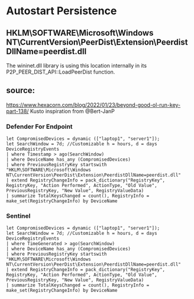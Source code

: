 # Autostart Persistence

## HKLM\SOFTWARE\Microsoft\Windows NT\CurrentVersion\PeerDist\Extension\PeerdistDllName=peerdist.dll
The wininet.dll library is using this location internally in its P2P_PEER_DIST_API::LoadPeerDist function.

## source:
https://www.hexacorn.com/blog/2022/01/23/beyond-good-ol-run-key-part-138/
Kusto inspiration from @Bert-JanP

### Defender For Endpoint

```
let CompromisedDevices = dynamic (["laptop1", "server1"]);
let SearchWindow = 7d; //Customizable h = hours, d = days
DeviceRegistryEvents
| where Timestamp > ago(SearchWindow)
| where DeviceName has_any (CompromisedDevices)
| where PreviousRegistryKey startswith "HKLM\SOFTWARE\Microsoft\Windows NT\CurrentVersion\PeerDist\Extension\PeerdistDllName=peerdist.dll"
| extend RegistryChangeInfo = pack_dictionary("RegistryKey", RegistryKey, "Action Performed", ActionType, "Old Value", PreviousRegistryKey, "New Value", RegistryValueData)
| summarize TotalKeysChanged = count(), RegistryInfo = make_set(RegistryChangeInfo) by DeviceName
```
### Sentinel

```
let CompromisedDevices = dynamic (["laptop1", "server1"]);
let SearchWindow = 7d; //Customizable h = hours, d = days
DeviceRegistryEvents
| where TimeGenerated > ago(SearchWindow)
| where DeviceName has_any (CompromisedDevices)
| where PreviousRegistryKey startswith "HKLM\SOFTWARE\Microsoft\Windows NT\CurrentVersion\PeerDist\Extension\PeerdistDllName=peerdist.dll"
| extend RegistryChangeInfo = pack_dictionary("RegistryKey", RegistryKey, "Action Performed", ActionType, "Old Value", PreviousRegistryKey, "New Value", RegistryValueData)
| summarize TotalKeysChanged = count(), RegistryInfo = make_set(RegistryChangeInfo) by DeviceName
```
